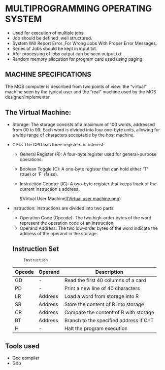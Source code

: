 # MULTIPROGRAMMING OPERATING SYSTEM
- Used for execution of multiple jobs
- Job should be defined ,well structured.
- System Will Report Error ,For Wrong Jobs With Proper Error Messages.
- Series of Jobs should be kept in input.txt.
- Afer processing of jobs output can be seen output.txt
- Random memory allocation for program card used using paging.

  
## MACHINE SPECIFICATIONS
  The MOS computer is described from two points of view: the “virtual” machine seen by the
  typical user and the “real” machine used by the MOS designer/implementer.


## The Virtual Machine:
- Storage: The storage consists of a maximum of 100 words, addressed from 00 to 99. Each word is divided into four one-byte units, allowing for a wide range of characters acceptable by the host machine.
- CPU: The CPU has three registers of interest:
  - General Register (R): A four-byte register used for general-purpose operations.
  - Boolean Toggle (C): A one-byte register that can hold either 'T' (true) or 'F' (false).
  - Instruction Counter (IC): A two-byte register that keeps track of the current instruction's address.
    
    ![Virtual User Machine]([Virtual user machine.png](https://github.com/poojaindulkar/MULTIPROGRAMMING-OPERATING-SYSTEM/blob/main/Virtual%20user%20machine.png?raw=true))
    
- Instruction: Instructions are divided into two parts:
  - Operation Code (Opcode): The two high-order bytes of the word represent the operation code of an instruction.
  - Operand Address: The two low-order bytes of the word indicate the address of the operand in the storage.
    
  ## Instruction Set

  
    
           Instruction                                          
     |   Opcode    |    Operand      |            Description                  |
     |-------------|-----------------|-----------------------------------------|
     | GD          |       -         | Read the first 40 columns of a card     |
     | PD          |       -         | Print a new line of 40 characters       |
     | LR          |    Address      | Load a word from storage into R         |
     | SR          |    Address      | Store the content of R into storage     |
     | CR          |    Address      | Compare the content of R with storage   |
     | BT          |    Address      | Branch to the specified address if C=T  |
     | H           |      -          | Halt the program execution              |
    

   

## Tools used
- Gcc compiler
- Gdb

